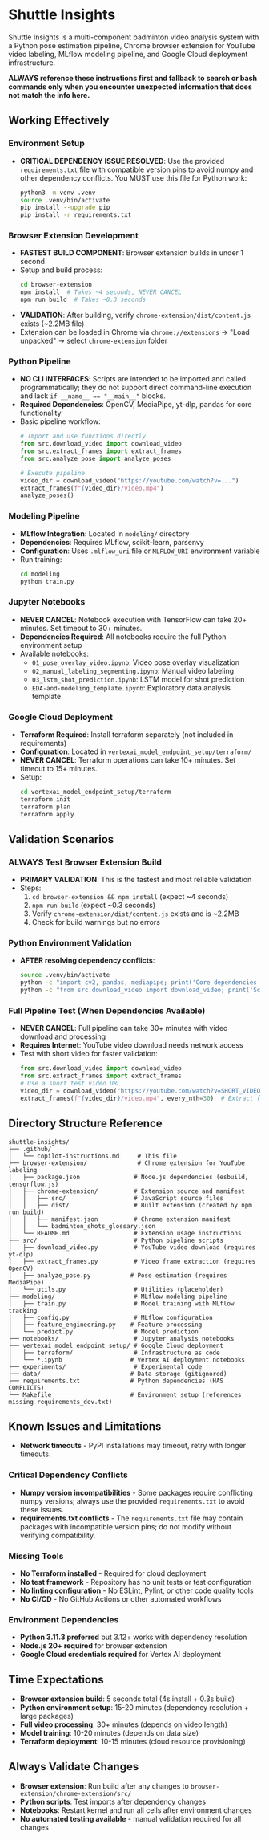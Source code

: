 # Shuttle Insights
Shuttle Insights is a multi-component badminton video analysis system with a Python pose estimation pipeline, Chrome browser extension for YouTube video labeling, MLflow modeling pipeline, and Google Cloud deployment infrastructure.

**ALWAYS reference these instructions first and fallback to search or bash commands only when you encounter unexpected information that does not match the info here.**

## Working Effectively

### Environment Setup
- **CRITICAL DEPENDENCY ISSUE RESOLVED**: Use the provided `requirements.txt` file with compatible version pins to avoid numpy and other dependency conflicts. You MUST use this file for Python work:
  ```bash
  python3 -m venv .venv
  source .venv/bin/activate
  pip install --upgrade pip
  pip install -r requirements.txt

### Browser Extension Development
- **FASTEST BUILD COMPONENT**: Browser extension builds in under 1 second
- Setup and build process:
  ```bash
  cd browser-extension
  npm install  # Takes ~4 seconds, NEVER CANCEL
  npm run build  # Takes ~0.3 seconds
  ```
- **VALIDATION**: After building, verify `chrome-extension/dist/content.js` exists (~2.2MB file)
- Extension can be loaded in Chrome via `chrome://extensions` -> "Load unpacked" -> select `chrome-extension` folder

### Python Pipeline
- **NO CLI INTERFACES**: Scripts are intended to be imported and called programmatically; they do not support direct command-line execution and lack `if __name__ == "__main__"` blocks.
- **Required Dependencies**: OpenCV, MediaPipe, yt-dlp, pandas for core functionality
- Basic pipeline workflow:
  ```python
  # Import and use functions directly
  from src.download_video import download_video
  from src.extract_frames import extract_frames  
  from src.analyze_pose import analyze_poses
  
  # Execute pipeline
  video_dir = download_video("https://youtube.com/watch?v=...")
  extract_frames(f"{video_dir}/video.mp4")
  analyze_poses()
  ```

### Modeling Pipeline
- **MLflow Integration**: Located in `modeling/` directory
- **Dependencies**: Requires MLflow, scikit-learn, parsenvy
- **Configuration**: Uses `.mlflow_uri` file or `MLFLOW_URI` environment variable
- Run training:
  ```bash
  cd modeling
  python train.py
  ```

### Jupyter Notebooks
- **NEVER CANCEL**: Notebook execution with TensorFlow can take 20+ minutes. Set timeout to 30+ minutes.
- **Dependencies Required**: All notebooks require the full Python environment setup
- Available notebooks:
  - `01_pose_overlay_video.ipynb`: Video pose overlay visualization
  - `02_manual_labeling_segmenting.ipynb`: Manual video labeling
  - `03_lstm_shot_prediction.ipynb`: LSTM model for shot prediction
  - `EDA-and-modeling_template.ipynb`: Exploratory data analysis template

### Google Cloud Deployment
- **Terraform Required**: Install terraform separately (not included in requirements)
- **Configuration**: Located in `vertexai_model_endpoint_setup/terraform/`
- **NEVER CANCEL**: Terraform operations can take 10+ minutes. Set timeout to 15+ minutes.
- Setup:
  ```bash
  cd vertexai_model_endpoint_setup/terraform
  terraform init
  terraform plan
  terraform apply
  ```

## Validation Scenarios

### ALWAYS Test Browser Extension Build
- **PRIMARY VALIDATION**: This is the fastest and most reliable validation
- Steps:
  1. `cd browser-extension && npm install` (expect ~4 seconds)
  2. `npm run build` (expect ~0.3 seconds)  
  3. Verify `chrome-extension/dist/content.js` exists and is ~2.2MB
  4. Check for build warnings but no errors

### Python Environment Validation
- **AFTER resolving dependency conflicts**:
  ```bash
  source .venv/bin/activate
  python -c "import cv2, pandas, mediapipe; print('Core dependencies available')"
  python -c "from src.download_video import download_video; print('Scripts importable')"
  ```

### Full Pipeline Test (When Dependencies Available)
- **NEVER CANCEL**: Full pipeline can take 30+ minutes with video download and processing
- **Requires Internet**: YouTube video download needs network access
- Test with short video for faster validation:
  ```python
  from src.download_video import download_video
  from src.extract_frames import extract_frames
  # Use a short test video URL
  video_dir = download_video("https://youtube.com/watch?v=SHORT_VIDEO")
  extract_frames(f"{video_dir}/video.mp4", every_nth=30)  # Extract fewer frames
  ```

## Directory Structure Reference

```
shuttle-insights/
├── .github/
│   └── copilot-instructions.md     # This file
├── browser-extension/              # Chrome extension for YouTube labeling
│   ├── package.json               # Node.js dependencies (esbuild, tensorflow.js)
│   ├── chrome-extension/          # Extension source and manifest
│   │   ├── src/                   # JavaScript source files
│   │   ├── dist/                  # Built extension (created by npm run build)
│   │   ├── manifest.json          # Chrome extension manifest
│   │   └── badminton_shots_glossary.json
│   └── README.md                  # Extension usage instructions
├── src/                           # Python pipeline scripts
│   ├── download_video.py          # YouTube video download (requires yt-dlp)
│   ├── extract_frames.py          # Video frame extraction (requires OpenCV)
│   ├── analyze_pose.py           # Pose estimation (requires MediaPipe)
│   └── utils.py                   # Utilities (placeholder)
├── modeling/                      # MLflow modeling pipeline
│   ├── train.py                   # Model training with MLflow tracking
│   ├── config.py                  # MLflow configuration
│   ├── feature_engineering.py    # Feature processing
│   └── predict.py                 # Model prediction
├── notebooks/                     # Jupyter analysis notebooks
├── vertexai_model_endpoint_setup/ # Google Cloud deployment
│   ├── terraform/                 # Infrastructure as code
│   └── *.ipynb                   # Vertex AI deployment notebooks
├── experiments/                   # Experimental code
├── data/                         # Data storage (gitignored)
├── requirements.txt              # Python dependencies (HAS CONFLICTS)
└── Makefile                      # Environment setup (references missing requirements_dev.txt)
```

## Known Issues and Limitations

- **Network timeouts** - PyPI installations may timeout, retry with longer timeouts.

### Critical Dependency Conflicts
- **Numpy version incompatibilities** - Some packages require conflicting numpy versions; always use the provided `requirements.txt` to avoid these issues.
- **requirements.txt conflicts** - The `requirements.txt` file may contain packages with incompatible version pins; do not modify without verifying compatibility.

### Missing Tools
- **No Terraform installed** - Required for cloud deployment
- **No test framework** - Repository has no unit tests or test configuration
- **No linting configuration** - No ESLint, Pylint, or other code quality tools
- **No CI/CD** - No GitHub Actions or other automated workflows

### Environment Dependencies
- **Python 3.11.3 preferred** but 3.12+ works with dependency resolution
- **Node.js 20+ required** for browser extension
- **Google Cloud credentials required** for Vertex AI deployment

## Time Expectations

- **Browser extension build**: 5 seconds total (4s install + 0.3s build)
- **Python environment setup**: 15-20 minutes (dependency resolution + large packages)
- **Full video processing**: 30+ minutes (depends on video length)
- **Model training**: 10-20 minutes (depends on data size)
- **Terraform deployment**: 10-15 minutes (cloud resource provisioning)

## Always Validate Changes

- **Browser extension**: Run build after any changes to `browser-extension/chrome-extension/src/`
- **Python scripts**: Test imports after dependency changes
- **Notebooks**: Restart kernel and run all cells after environment changes
- **No automated testing available** - manual validation required for all changes
